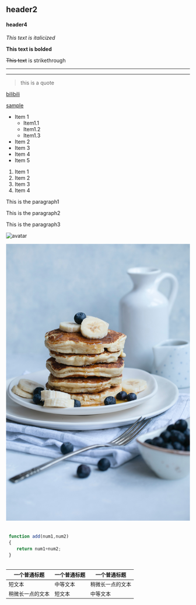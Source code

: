 <!--head2-->
## header2
<!--head4-->
#### header4

<!--italicized-->
*This text is italicized*

<!--bolded-->
__This text is bolded__

<!--strikethrough-->
~~This text~~ is strikethrough

<!--horzontal rules-->
---

---

<!--block quote-->
>this is a quote

<!--Links to web site-->
[bilibili](https://www.bilibili.com/)

<!--Links to mark pages-->
[sample](sample.md)


<!--bulleted list-->
* Item 1
    * Item1.1
    * Item1.2
    * Item1.3
* Item 2
* Item 3
* Item 4
* Item 5


1. Item 1
1. Item 2
1. Item 3
1. Item 4

<!--Inline code block-->
<p>This is the paragraph1</p>
<p>This is the paragraph2</p>
<p>This is the paragraph3</p>


<!--images located on the webside-->
![avatar](https://markdown-here.com/img/icon256.png)

<!--images in the directory-->
![avatar](../resources/food.jpg)


<!--Github Markdown-->


<!--Code Blocks-->


```javascript
 
 function add(num1,num2)
 {
    return num1+num2;
 }
    
```


<!--Tables-->
| 一个普通标题 | 一个普通标题 | 一个普通标题 |
| ------ | ------ | ------ |
| 短文本 | 中等文本 | 稍微长一点的文本 |
| 稍微长一点的文本 | 短文本 | 中等文本 |



   
    







